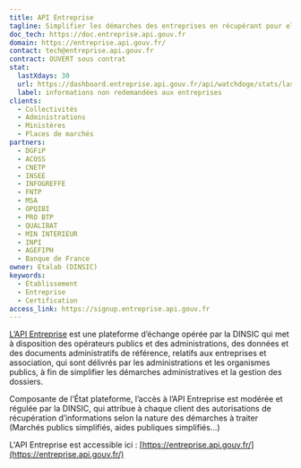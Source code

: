 ```yaml
---
title: API Entreprise
tagline: Simplifier les démarches des entreprises en récupérant pour elles leurs documents administratifs
doc_tech: https://doc.entreprise.api.gouv.fr
domain: https://entreprise.api.gouv.fr/
contact: tech@entreprise.api.gouv.fr
contract: OUVERT sous contrat
stat:
  lastXdays: 30
  url: https://dashboard.entreprise.api.gouv.fr/api/watchdoge/stats/last_30_days_usage
  label: informations non redemandées aux entreprises
clients:
  - Collectivités
  - Administrations
  - Ministères
  - Places de marchés
partners:
  - DGFiP
  - ACOSS
  - CNETP
  - INSEE
  - INFOGREFFE
  - FNTP
  - MSA
  - OPQIBI
  - PRO BTP
  - QUALIBAT
  - MIN INTERIEUR
  - INPI
  - AGEFIPH
  - Banque de France
owner: Etalab (DINSIC)
keywords:
  - Établissement
  - Entreprise
  - Certification
access_link: https://signup.entreprise.api.gouv.fr
---
```


[L’API Entreprise](https://entreprise.api.gouv.fr/) est une plateforme d’échange opérée par la DINSIC qui met à disposition des opérateurs publics et des administrations, des données et des documents administratifs de référence, relatifs aux entreprises et association, qui sont délivrés par les administrations et les organismes publics, à fin de simplifier les démarches administratives et la gestion des dossiers.

Composante de l’État plateforme, l’accès à l’API Entreprise est modérée et régulée par la DINSIC, qui attribue à chaque client des autorisations de récupération d’informations selon la nature des démarches à traiter (Marchés publics simplifiés, aides publiques simplifiés…)

L'API Entreprise est accessible ici : [https://entreprise.api.gouv.fr/](https://entreprise.api.gouv.fr/)
